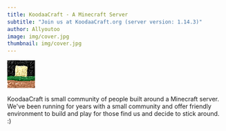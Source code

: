 ```yaml
---
title: KoodaaCraft - A Minecraft Server
subtitle: "Join us at KoodaaCraft.org (server version: 1.14.3)"
author: Allyoutoo
image: img/cover.jpg
thumbnail: img/cover.jpg
---
```

[![KoodaaCraft](/img/logo.jpg)](https://koodaacraft.org/)

KoodaaCraft is small community of people built around a Minecraft server.
We've been running for years with a small community and offer friendly environment to build and play
for those find us and decide to stick around. :)
